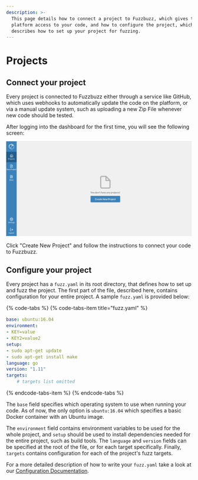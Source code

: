 ```yaml
---
description: >-
  This page details how to connect a project to Fuzzbuzz, which gives the
  platform access to your code, and how to configure the project, which
  describes how to set up your project for fuzzing.
---
```


# Projects

## Connect your project

Every project is connected to Fuzzbuzz either through a service like GitHub, which uses webhooks to automatically update the code on the platform, or via a manual update system, such as uploading a new Zip File whenever new code should be tested.

After logging into the dashboard for the first time, you will see the following screen:

![The Fuzzbuzz Dashboard](../.gitbook/assets/screen-shot-2019-02-06-at-2.11.35-pm.png)

Click "Create New Project" and follow the instructions to connect your code to Fuzzbuzz.

## Configure your project

Every project has a `fuzz.yaml` in its root directory, that defines how to set up and fuzz the project. The first part of the file, described here, contains configuration for your entire project. A sample `fuzz.yaml` is provided below:

{% code-tabs %}
{% code-tabs-item title="fuzz.yaml" %}
```yaml
base: ubuntu:16.04
environment:
- KEY=value
- KEY2=value2
setup:
- sudo apt-get update
- sudo apt-get install make
language: go
version: "1.11"
targets:
    # targets list omitted
```
{% endcode-tabs-item %}
{% endcode-tabs %}

The `base` field specifies which operating system to use when running your code. As of now, the only option is `ubuntu:16.04` which specifies a basic Docker container with an Ubuntu image.

The `environment` field contains environment variables to be used for the whole project, and `setup` should be used to install dependencies needed for the entire project, such as build tools. The `language` and `version` fields can be specified at the root of the file, or for each target specifically. Finally, `targets` contains configuration for each of the project's fuzz targets.

For a more detailed description of how to write your `fuzz.yaml` take a look at our [Configuration Documentation](../reference/configuration.md).

